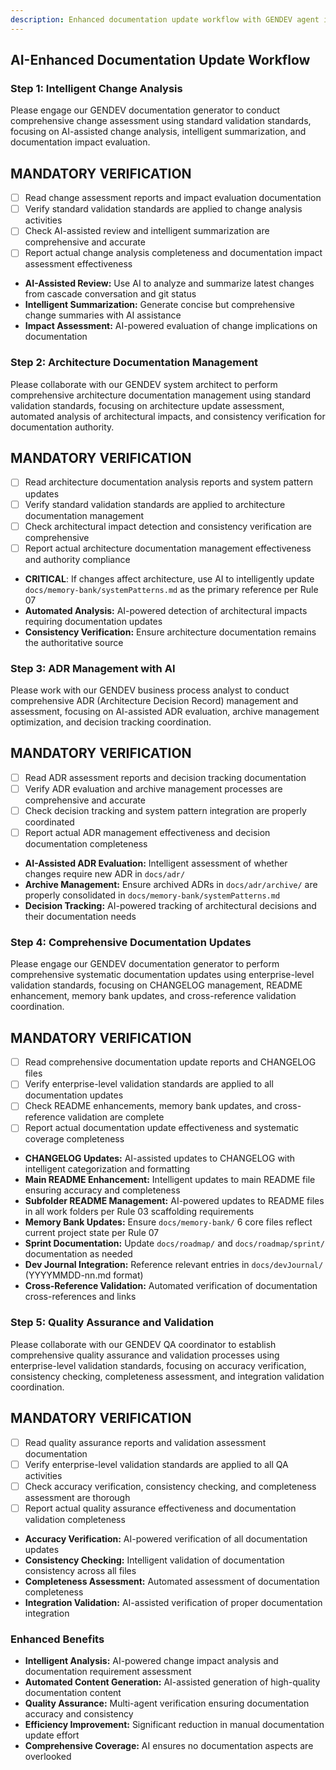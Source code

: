 ```yaml
---
description: Enhanced documentation update workflow with GENDEV agent integration for intelligent analysis, automated content generation, and comprehensive quality assurance.
---
```


## AI-Enhanced Documentation Update Workflow

### Step 1: Intelligent Change Analysis

Please engage our GENDEV documentation generator to conduct comprehensive change assessment using standard validation standards, focusing on AI-assisted change analysis, intelligent summarization, and documentation impact evaluation.

## MANDATORY VERIFICATION
- [ ] Read change assessment reports and impact evaluation documentation
- [ ] Verify standard validation standards are applied to change analysis activities
- [ ] Check AI-assisted review and intelligent summarization are comprehensive and accurate
- [ ] Report actual change analysis completeness and documentation impact assessment effectiveness

- **AI-Assisted Review:** Use AI to analyze and summarize latest changes from cascade conversation and git status
- **Intelligent Summarization:** Generate concise but comprehensive change summaries with AI assistance
- **Impact Assessment:** AI-powered evaluation of change implications on documentation

### Step 2: Architecture Documentation Management

Please collaborate with our GENDEV system architect to perform comprehensive architecture documentation management using standard validation standards, focusing on architecture update assessment, automated analysis of architectural impacts, and consistency verification for documentation authority.

## MANDATORY VERIFICATION
- [ ] Read architecture documentation analysis reports and system pattern updates
- [ ] Verify standard validation standards are applied to architecture documentation management
- [ ] Check architectural impact detection and consistency verification are comprehensive
- [ ] Report actual architecture documentation management effectiveness and authority compliance

- **CRITICAL**: If changes affect architecture, use AI to intelligently update `docs/memory-bank/systemPatterns.md` as the primary reference per Rule 07
- **Automated Analysis:** AI-powered detection of architectural impacts requiring documentation updates
- **Consistency Verification:** Ensure architecture documentation remains the authoritative source

### Step 3: ADR Management with AI

Please work with our GENDEV business process analyst to conduct comprehensive ADR (Architecture Decision Record) management and assessment, focusing on AI-assisted ADR evaluation, archive management optimization, and decision tracking coordination.

## MANDATORY VERIFICATION
- [ ] Read ADR assessment reports and decision tracking documentation
- [ ] Verify ADR evaluation and archive management processes are comprehensive and accurate
- [ ] Check decision tracking and system pattern integration are properly coordinated
- [ ] Report actual ADR management effectiveness and decision documentation completeness

- **AI-Assisted ADR Evaluation:** Intelligent assessment of whether changes require new ADR in `docs/adr/`
- **Archive Management:** Ensure archived ADRs in `docs/adr/archive/` are properly consolidated in `docs/memory-bank/systemPatterns.md`
- **Decision Tracking:** AI-powered tracking of architectural decisions and their documentation needs

### Step 4: Comprehensive Documentation Updates

Please engage our GENDEV documentation generator to perform comprehensive systematic documentation updates using enterprise-level validation standards, focusing on CHANGELOG management, README enhancement, memory bank updates, and cross-reference validation coordination.

## MANDATORY VERIFICATION
- [ ] Read comprehensive documentation update reports and CHANGELOG files
- [ ] Verify enterprise-level validation standards are applied to all documentation updates
- [ ] Check README enhancements, memory bank updates, and cross-reference validation are complete
- [ ] Report actual documentation update effectiveness and systematic coverage completeness

- **CHANGELOG Updates:** AI-assisted updates to CHANGELOG with intelligent categorization and formatting
- **Main README Enhancement:** Intelligent updates to main README file ensuring accuracy and completeness
- **Subfolder README Management:** AI-powered updates to README files in all work folders per Rule 03 scaffolding requirements
- **Memory Bank Updates:** Ensure `docs/memory-bank/` 6 core files reflect current project state per Rule 07
- **Sprint Documentation:** Update `docs/roadmap/` and `docs/roadmap/sprint/` documentation as needed
- **Dev Journal Integration:** Reference relevant entries in `docs/devJournal/` (YYYYMMDD-nn.md format)
- **Cross-Reference Validation:** Automated verification of documentation cross-references and links

### Step 5: Quality Assurance and Validation

Please collaborate with our GENDEV QA coordinator to establish comprehensive quality assurance and validation processes using enterprise-level validation standards, focusing on accuracy verification, consistency checking, completeness assessment, and integration validation coordination.

## MANDATORY VERIFICATION
- [ ] Read quality assurance reports and validation assessment documentation
- [ ] Verify enterprise-level validation standards are applied to all QA activities
- [ ] Check accuracy verification, consistency checking, and completeness assessment are thorough
- [ ] Report actual quality assurance effectiveness and documentation validation completeness

- **Accuracy Verification:** AI-powered verification of all documentation updates
- **Consistency Checking:** Intelligent validation of documentation consistency across all files
- **Completeness Assessment:** Automated assessment of documentation completeness
- **Integration Validation:** AI-assisted verification of proper documentation integration

### Enhanced Benefits

- **Intelligent Analysis:** AI-powered change impact analysis and documentation requirement assessment
- **Automated Content Generation:** AI-assisted generation of high-quality documentation content
- **Quality Assurance:** Multi-agent verification ensuring documentation accuracy and consistency
- **Efficiency Improvement:** Significant reduction in manual documentation update effort
- **Comprehensive Coverage:** AI ensures no documentation aspects are overlooked
